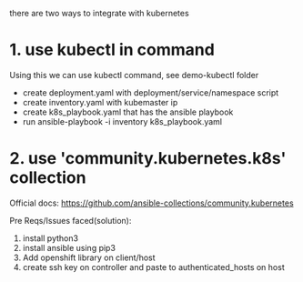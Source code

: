 there are two ways to integrate with kubernetes
# 1. use kubectl in command

Using this we can use kubectl command, see demo-kubectl folder

 * create deployment.yaml with deployment/service/namespace script
 * create inventory.yaml with kubemaster ip
 * create k8s_playbook.yaml that has the ansible playbook
 * run ansible-playbook -i inventory k8s_playbook.yaml

# 2. use 'community.kubernetes.k8s' collection

Official docs:
https://github.com/ansible-collections/community.kubernetes

Pre Reqs/Issues faced(solution):
1. install python3
2. install ansible using pip3
3. Add openshift library on client/host
4. create ssh key on controller and paste to authenticated_hosts on host 
